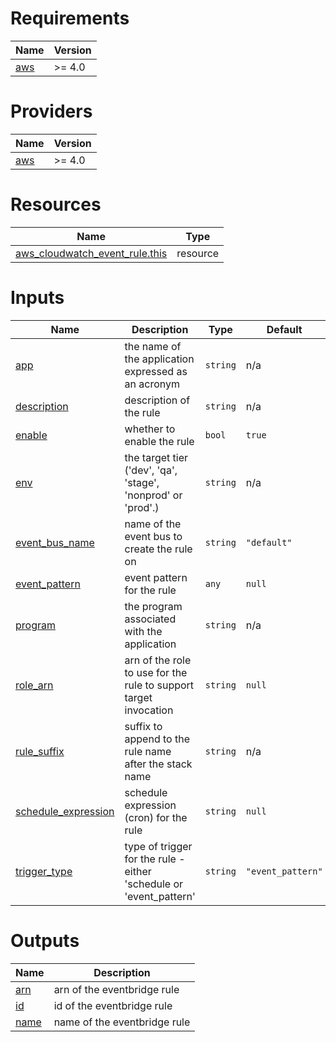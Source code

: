<!-- BEGIN_TF_DOCS -->
# Requirements

| Name | Version |
|------|---------|
| <a name="requirement_aws"></a> [aws](#requirement\_aws) | >= 4.0 |

# Providers

| Name | Version |
|------|---------|
| <a name="provider_aws"></a> [aws](#provider\_aws) | >= 4.0 |

# Resources

| Name | Type |
|------|------|
| [aws_cloudwatch_event_rule.this](https://registry.terraform.io/providers/hashicorp/aws/latest/docs/resources/cloudwatch_event_rule) | resource |

# Inputs

| Name | Description | Type | Default | Required |
|------|-------------|------|---------|:--------:|
| <a name="input_app"></a> [app](#input\_app) | the name of the application expressed as an acronym | `string` | n/a | yes |
| <a name="input_description"></a> [description](#input\_description) | description of the rule | `string` | n/a | yes |
| <a name="input_enable"></a> [enable](#input\_enable) | whether to enable the rule | `bool` | `true` | no |
| <a name="input_env"></a> [env](#input\_env) | the target tier ('dev', 'qa', 'stage', 'nonprod' or 'prod'.) | `string` | n/a | yes |
| <a name="input_event_bus_name"></a> [event\_bus\_name](#input\_event\_bus\_name) | name of the event bus to create the rule on | `string` | `"default"` | no |
| <a name="input_event_pattern"></a> [event\_pattern](#input\_event\_pattern) | event pattern for the rule | `any` | `null` | no |
| <a name="input_program"></a> [program](#input\_program) | the program associated with the application | `string` | n/a | yes |
| <a name="input_role_arn"></a> [role\_arn](#input\_role\_arn) | arn of the role to use for the rule to support target invocation | `string` | `null` | no |
| <a name="input_rule_suffix"></a> [rule\_suffix](#input\_rule\_suffix) | suffix to append to the rule name after the stack name | `string` | n/a | yes |
| <a name="input_schedule_expression"></a> [schedule\_expression](#input\_schedule\_expression) | schedule expression (cron) for the rule | `string` | `null` | no |
| <a name="input_trigger_type"></a> [trigger\_type](#input\_trigger\_type) | type of trigger for the rule - either 'schedule or 'event\_pattern' | `string` | `"event_pattern"` | no |

# Outputs

| Name | Description |
|------|-------------|
| <a name="output_arn"></a> [arn](#output\_arn) | arn of the eventbridge rule |
| <a name="output_id"></a> [id](#output\_id) | id of the eventbridge rule |
| <a name="output_name"></a> [name](#output\_name) | name of the eventbridge rule |
<!-- END_TF_DOCS -->